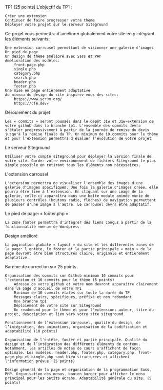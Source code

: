 TP1 (25 points)
L'objectif du TP1 :

    Créer une extension
    Continuer de faire progresser votre thème
    Déployer votre projet sur le serveur Siteground

Ce projet vous permettra d'améliorer globalement votre site en y intégrant les éléments suivants:

    Une extension carrousel permettant de visionner une galerie d'images
    Un pied de page
    Un design de thème amélioré avec Sass et PHP
    Amélioration des modèles:
        front-page.php
        single.php
        category.php
        search.php
        header.php
        footer.php
    Une mise en page entièrement adaptative
    Au niveau du design du site inspirez-vous des sites:
        https://www.scrum.org/
        https://cfe.dev/

Déroulement du projet

    Les « commits » seront poussés dans le dépôt 31w et 31w-extension de votre github dans la branche tp1. L'ensemble des commits devra s'étaler progressivement à partir de la journée de remise du devis jusqu'à la remise finale du TP. Un minimum de 10 commits pour le thème et pour l'extension permettra d'évaluer l'évolution de votre projet

Le serveur Siteground

    Utiliser votre compte siteground pour déployer la version finale de votre site. Garder votre environnement de fichiers Siteground le plus simple possible en retirant tous les éléments non nécessaires.

L'extension carrousel

    L'extension permettra de visualiser l'ensemble des images d'une galerie d'images spécifiques. Une fois la galerie d'images créée, elle pourra être liée à l'extension. En cliquant sur une image de la galerie, celle-ci apparaîtra dans une boîte modale animée munie de plusieurs contrôles (boutons radio, flèches) de navigation permettant de passer d'une image à l'autre. Le carrousel devra être adaptatif.

Le pied de page: « footer.php »

    La zone footer permettra d'intégrer des liens conçus à partir de la fonctionnalité «menu» de Wordpress

Design amélioré

    La pagination globale « layout » du site et les différentes zones de la page: l'entête, le footer et la partie principale « main » de la page devront être bien structurés claire, originale et entièrement adaptative.

Barème de correction sur 25 points

    Organisation des commits sur Github minimum 10 commits pour l'extension et 10 commits pour le thème (5 points)
        Adresse de votre github et votre nom devront apparaître clairement dans la page d'accueil de votre TP1
        Minimum de 10 commits étalés sur toute la durée du TP
        Messages clairs, spécifiques, préfixé et non redondant
        Une branche tp1
        Déploiement de votre site sur Siteground
        Un readme.md pour le thème et pour l'extension: auteur, titre du projet, description et lien vers votre site siteground

    Fonctionnement de l’extension carrousel, qualité du design, de l’intégration, des animations, organisation de la codification et adaptabilité (10 points)

    Organisation de l'entête, footer et partie principale. Qualité du design et de l’intégration des différents éléments de contenu. Notamment, les articles de notes de cours s'affichent de façon optimale. Les modèles: header.php, footer.php, category.php, front-page.php et single.php sont bien structurées et affichent l'information prévue. (5 points)

    Design général de la page et organisation de la programmation Sass, PHP. Organisation des menus, bouton burger pour afficher le menu principal pour les petits écrans. Adaptabilité générale du site. (5 points)
